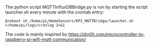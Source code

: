 The python script MQTTInfluxDBBridge.py is run by starting the script launcher.sh every minute with the crontab entry:
```
@reboot sh /home/pi/HomeSensors/RPI_MQTTBridge/launcher.sh >/home/pi/logs/cronlog 2>&1
```
The code is mainly inspired by https://diyi0t.com/microcontroller-to-raspberry-pi-wifi-mqtt-communication/
